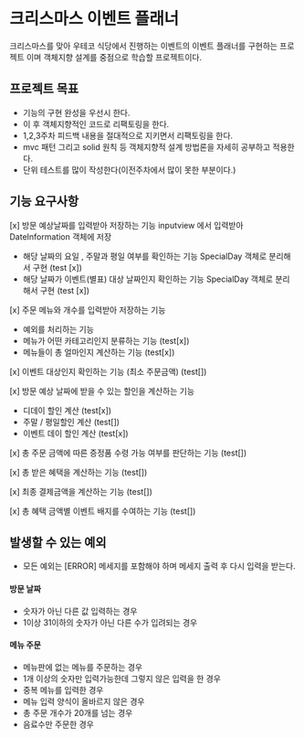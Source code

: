 # 크리스마스 이벤트 플래너
크리스마스를 맞아 우테코 식당에서 진행하는 이벤트의 이벤트 플래너를 구현하는 프로젝트 이며
객체지향 설계를 중점으로 학습할 프로젝트이다.


## 프로젝트 목표
- 기능의 구현 완성을 우선시 한다.
- 이 후 객체지향적인 코드로 리팩토링을 한다.
- 1,2,3주차 피드백 내용을 절대적으로 지키면서 리팩토링을 한다.
- mvc 패턴 그리고 solid 원칙 등 객체지향적 설계 방법론을 자세히 공부하고 적용한다.
- 단위 테스트를 많이 작성한다(이전주차에서 많이 못한 부분이다.)

## 기능 요구사항
[x] 방문 예상날짜를 입력받아 저장하는 기능 inputview 에서 입력받아 DateInformation 객체에 저장
- 해당 날짜의 요일 , 주말과 평일 여부를 확인하는 기능  SpecialDay 객체로 분리해서 구현 (test [x])
- 해당 날짜가 이벤트(별표) 대상 날짜인지 확인하는 기능  SpecialDay 객체로 분리해서 구현 (test [x])

[x] 주문 메뉴와 개수를 입력받아 저장하는 기능
- 예외를 처리하는 기능
- 메뉴가 어떤 카테고리인지 분류하는 기능 (test[x])
- 메뉴들이 총 얼마인지 계산하는 기능 (test[x])

[x] 이벤트 대상인지 확인하는 기능 (최소 주문금액) (test[])

[x] 방문 예상 날짜에 받을 수 있는 할인을 계산하는 기능
- 디데이 할인 계산  (test[x])
- 주말 / 평일할인 계산 (test[])
- 이벤트 데이 할인 계산 (test[x])

[x] 총 주문 금액에 따른 증정품 수령 가능 여부를 판단하는 기능 (test[])

[x] 총 받은 혜택을 계산하는 기능 (test[])

[x] 최종 결제금액을 계산하는 기능 (test[])

[x] 총 혜택 금액별 이벤트 배지를 수여하는 기능 (test[])

## 발생할 수 있는 예외
- 모든 예외는 [ERROR] 메세지를 포함해야 하며 메세지 출력 후 다시 입력을 받는다.
#### 방문 날짜
- 숫자가 아닌 다른 값 입력하는 경우
- 1이상 31이하의 숫자가 아닌 다른 수가 입려되는 경우
#### 메뉴 주문
- 메뉴판에 없는 메뉴를 주문하는 경우
- 1개 이상의 숫자만 입력가능한데 그렇지 않은 입력을 한 경우
- 중복 메뉴를 입력한 경우
- 메뉴 입력 양식이 올바르지 않은 경우
- 총 주문 개수가 20개를 넘는 경우
- 음료수만 주문한 경우
